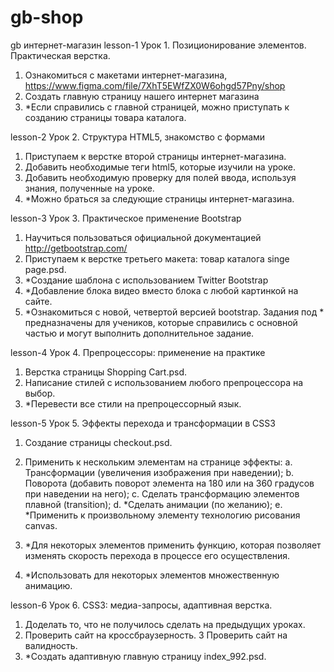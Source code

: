 # gb-shop
gb интернет-магазин
lesson-1
Урок 1. Позиционирование элементов. Практическая верстка.
1. Ознакомиться с макетами интернет-магазина, https://www.figma.com/file/7XhT5EWfZX0W6ohgd57Pny/shop
2. Создать главную страницу нашего интернет магазина
3. *Если справились с главной страницей, можно приступать к созданию страницы товара каталога.

lesson-2
Урок 2. Структура HTML5, знакомство с формами
1. Приступаем к верстке второй страницы интернет-магазина.
2. Добавить необходимые теги html5, которые изучили на уроке.
3. Добавить необходимую проверку для полей ввода, используя знания, полученные на уроке.
4. *Можно браться за следующие страницы интернет-магазина.

lesson-3
Урок 3. Практическое применение Bootstrap
1. Научиться пользоваться официальной документацией http://getbootstrap.com/
2. Приступаем к верстке третьего макета: товар каталога singe page.psd.
3. *Создание шаблона с использованием Twitter Bootstrap
4. *Добавление блока видео вместо блока с любой картинкой на сайте.
5. *Ознакомиться с новой, четвертой версией bootstrap.
   Задания под * предназначены для учеников, которые справились с основной частью и могут выполнить дополнительное задание.

lesson-4
Урок 4. Препроцессоры: применение на практике
1. Верстка страницы Shopping Cart.psd.
2. Написание стилей с использованием любого препроцессора на выбор.
3. *Перевести все стили на препроцессорный язык.

lesson-5
Урок 5. Эффекты перехода и трансформации в CSS3
1. Создание страницы checkout.psd.
2. Применить к нескольким элементам на странице эффекты:
   a. Трансформации (увеличения изображения при наведении);
   b. Поворота (добавить поворот элемента на 180 или на 360 градусов при наведении на него);
   c. Сделать трансформацию элементов плавной (transition);
   d. *Сделать анимации (по желанию);
   e. *Применить к произвольному элементу технологию рисования canvas.

3. *Для некоторых элементов применить функцию, которая позволяет изменять скорость перехода в процессе его осуществления.
4. *Использовать для некоторых элементов множественную анимацию.

lesson-6
Урок 6. CSS3: медиа-запросы, адаптивная верстка.
1. Доделать то, что не получилось сделать на предыдущих уроках.
2. Проверить сайт на кроссбраузерность.
   3 Проверить сайт на валидность.
4. *Создать адаптивную главную страницу index_992.psd.